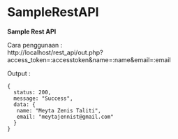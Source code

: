 # SampleRestAPI
<b>Sample Rest API</b>

Cara penggunaan : <br>
http://localhost/rest_api/out.php?access_token=:accesstoken&name=:name&email=:email <br>

Output : <br>
```
{
  status: 200,
  message: "Success",
  data: {
   name: "Meyta Zenis Taliti",
   email: "meytajennist@gmail.com"
  }
}
```
